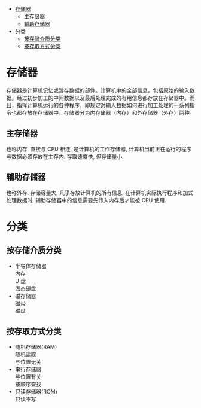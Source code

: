 <!-- TOC -->

- [存储器](#存储器)
    - [主存储器](#主存储器)
    - [辅助存储器](#辅助存储器)
- [分类](#分类)
    - [按存储介质分类](#按存储介质分类)
    - [按存取方式分类](#按存取方式分类)

<!-- /TOC -->

# 存储器

存储器是计算机记忆或暂存数据的部件。计算机中的全部信息，包括原始的输入数据。经过初步加工的中间数据以及最后处理完成的有用信息都存放在存储器中。而且，指挥计算机运行的各种程序，即规定对输入数据如何进行加工处理的一系列指令也都存放在存储器中。存储器分为内存储器（内存）和外存储器（外存）两种。

## 主存储器

也称内存, 直接与 CPU 相连, 是计算机的工作存储器, 计算机当前正在运行的程序与数据必须存放在主存内. 存取速度快, 但存储量小.

## 辅助存储器

也称外存, 存储容量大, 几乎存放计算机的所有信息, 在计算机实际执行程序和加式处理数据时, 辅助存储器中的信息需要先传入内存后才能被 CPU 使用.

# 分类

## 按存储介质分类

- 半导体存储器<br>
    内存<br>
    U 盘<br>
    固态硬盘<br>
- 磁存储器<br>
    磁带<br>
    磁盘<br>

## 按存取方式分类

- 随机存储器(RAM)<br>
    随机读取<br>
    与位置无关<br>
- 串行存储器<br>
    与位置有关<br>
    按顺序查找<br>
- 只读存储器(ROM)<br>
    只读不写<br>
